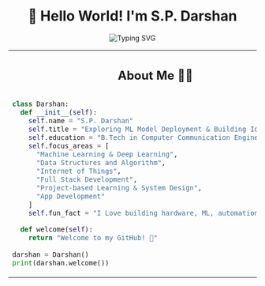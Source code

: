 <h1 align="center">
  👋 Hello World! I'm S.P. Darshan
</h1>

<p align="center">
  <img src="https://readme-typing-svg.demolab.com?font=Fira+Code&size=22&pause=1000&color=00FF00&center=true&vCenter=true&width=600&lines=ML+%26+DL+Enthusiast;Full+Stack+Developer;IoT+Engineer;Exploring+Mobile+App+Development" alt="Typing SVG" />
</p>

<table>
<tr>
<td width="40%">
  
<h2 align="center"> About Me 🧑‍💻</h2>

```python

class Darshan:
  def __init__(self):
    self.name = "S.P. Darshan"
    self.title = "Exploring ML Model Deployment & Building IoT Devices"
    self.education = "B.Tech in Computer Communication Engineering"
    self.focus_areas = [
      "Machine Learning & Deep Learning",
      "Data Structures and Algorithm",
      "Internet of Things",
      "Full Stack Development",
      "Project-based Learning & System Design",
      "App Development"
    ]
    self.fun_fact = "I Love building hardware, ML, automation systems."

  def welcome(self):
    return "Welcome to my GitHub! 🏁"
  
darshan = Darshan()
print(darshan.welcome())
```
</td>
<td width="60%" align="center">
  <img src="https://media2.giphy.com/media/v1.Y2lkPTc5MGI3NjExc2lpbTh3Mm1kdzRtMTJ2OWhvNnM0ZWVkeGNjaXZ1c3VxYm8yNDh6eSZlcD12MV9pbnRlcm5hbF9naWZfYnlfaWQmY3Q9Zw/LaVp0AyqR5bGsC5Cbm/giphy.gif"
       style="height: 300px; width: 300px;" />
</td>
</tr>
</table>



